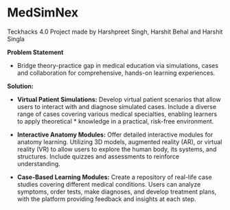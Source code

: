 # MedSimNex
Teckhacks 4.0 Project made by Harshpreet Singh, Harshit Behal and Harshit Singla

**Problem Statement**

* Bridge theory-practice gap in medical education via simulations, cases and collaboration for comprehensive, hands-on learning experiences.

**Solution:**

* **Virtual Patient Simulations:**
Develop virtual patient scenarios that allow users to interact with and diagnose simulated cases. Include a diverse range of cases covering various medical specialties, enabling learners to apply theoretical * knowledge in a practical, risk-free environment.

* **Interactive Anatomy Modules:**
Offer detailed interactive modules for anatomy learning. Utilizing 3D models, augmented reality (AR), or virtual reality (VR) to allow users to explore the human body, its systems, and structures. Include quizzes and assessments to reinforce understanding.

* **Case-Based Learning Modules:**
Create a repository of real-life case studies covering different medical conditions. Users can analyze symptoms, order tests, make diagnoses, and develop treatment plans, with the platform providing feedback and insights at each step.

